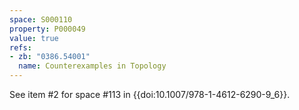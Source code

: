 ```yaml
---
space: S000110
property: P000049
value: true
refs:
- zb: "0386.54001"
  name: Counterexamples in Topology
---
```


See item #2 for space #113 in {{doi:10.1007/978-1-4612-6290-9_6}}.
